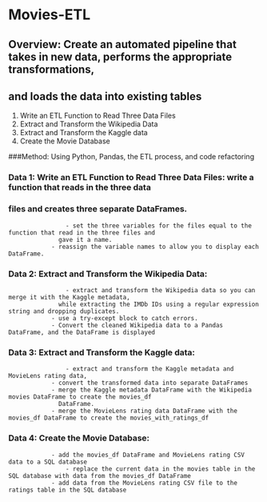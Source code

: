 # Movies-ETL

## Overview: Create an automated pipeline that takes in new data, performs the appropriate transformations, 
## and loads the data into existing tables
  1. Write an ETL Function to Read Three Data Files 
  2. Extract and Transform the Wikipedia Data
  3. Extract and Transform the Kaggle data
  4. Create the Movie Database

 ###Method: Using Python, Pandas, the ETL process, and code refactoring

  ### Data 1: Write an ETL Function to Read Three Data Files: write a function that reads in the three data 
  ###         files and creates three separate DataFrames.
    		        - set the three variables for the files equal to the function that read in the three files and 
                  gave it a name. 
                - reassign the variable names to allow you to display each DataFrame.    		
    
  ### Data 2: Extract and Transform the Wikipedia Data:
    		        - extract and transform the Wikipedia data so you can merge it with the Kaggle metadata,
                  while extracting the IMDb IDs using a regular expression string and dropping duplicates.
                - use a try-except block to catch errors.
                - Convert the cleaned Wikipedia data to a Pandas DataFrame, and the DataFrame is displayed
 
  ### Data 3: Extract and Transform the Kaggle data: 
    		        - extract and transform the Kaggle metadata and MovieLens rating data, 
                - convert the transformed data into separate DataFrames
                - merge the Kaggle metadata DataFrame with the Wikipedia movies DataFrame to create the movies_df 
                  DataFrame.
                - merge the MovieLens rating data DataFrame with the movies_df DataFrame to create the movies_with_ratings_df

  ### Data 4: Create the Movie Database:
                - add the movies_df DataFrame and MovieLens rating CSV data to a SQL database
    		        - replace the current data in the movies table in the SQL database with data from the movies_df DataFrame 
                - add data from the MovieLens rating CSV file to the ratings table in the SQL database
